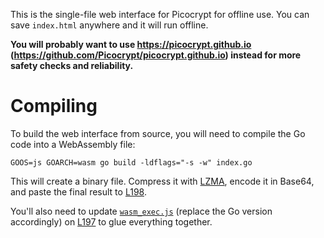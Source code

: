 This is the single-file web interface for Picocrypt for offline use. You can save `index.html` anywhere and it will run offline.

**You will probably want to use https://picocrypt.github.io (https://github.com/Picocrypt/picocrypt.github.io) instead for more safety checks and reliability.**

# Compiling
To build the web interface from source, you will need to compile the Go code into a WebAssembly file:
```
GOOS=js GOARCH=wasm go build -ldflags="-s -w" index.go
```
This will create a binary file. Compress it with [LZMA](https://github.com/LZMA-JS/LZMA-JS), encode it in Base64, and paste the final result to [L198](https://github.com/Picocrypt/Web/blob/main/index.html#L198).

You'll also need to update [`wasm_exec.js`](https://cdn.jsdelivr.net/gh/golang/go@go1.24.0/lib/wasm/wasm_exec.min.js) (replace the Go version accordingly) on [L197](https://github.com/Picocrypt/Web/blob/main/index.html#L197) to glue everything together.
